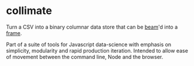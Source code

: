 # collimate

Turn a CSV into a binary columnar data store that can be [beam](https://github.com/dataship/beam)'d
into a [frame](https://github.com/dataship/frame).

Part of a suite of tools for Javascript data-science with emphasis on simplicity, modularity and
rapid production iteration. Intended to allow ease of movement between the command line, Node and the browser.
